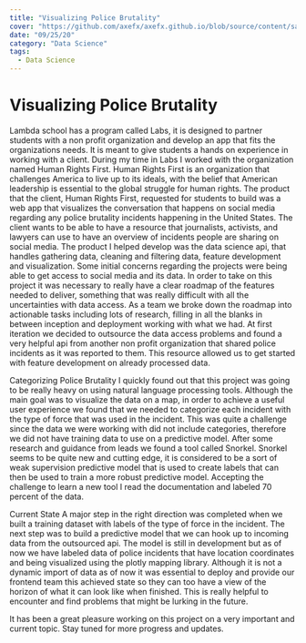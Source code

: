 ```yaml
---
title: "Visualizing Police Brutality"
cover: "https://github.com/axefx/axefx.github.io/blob/source/content/sample-posts/09-25-2020-Human-Rights-First/HRF%20DS%20Structure.png?raw=true"
date: "09/25/20"
category: "Data Science"
tags:
  - Data Science
---
```


# Visualizing Police Brutality

Lambda school has a program called Labs, it is designed to partner students with a non profit organization and develop an app that fits the organizations needs. It is meant to give students a hands on experience in working with a client. During my time in Labs I worked with the organization named Human Rights First. Human Rights First is an organization that challenges America to live up to its ideals, with the belief that American leadership is essential to the global struggle for human rights.
The product that the client, Human Rights First, requested for students to build was a web app that visualizes the conversation that happens on social media regarding any police brutality incidents happening in the United States. The client wants to be able to have a resource that journalists, activists, and lawyers can use to have an overview of incidents people are sharing on social media. The product I helped develop was the data science api, that handles gathering data, cleaning and filtering data, feature development and visualization. Some initial concerns regarding the projects were being able to get access to social media and its data.
In order to take on this project it was necessary to really have a clear roadmap of the features needed to deliver, something that was really difficult with all the uncertainties with data access. As a team we broke down the roadmap into actionable tasks including lots of research, filling in all the blanks in between inception and deployment working with what we had. At first iteration we decided to outsource the data access problems and found a very helpful api from another non profit organization that shared police incidents as it was reported to them. This resource allowed us to get started with feature development on already processed data.

Categorizing Police Brutality
I quickly found out that this project was going to be really heavy on using natural language processing tools. Although the main goal was to visualize the data on a map, in order to achieve a useful user experience we found that we needed to categorize each incident with the type of force that was used in the incident. This was quite a challenge since the data we were working with did not include categories, therefore we did not have training data to use on a predictive model. After some research and guidance from leads we found a tool called Snorkel. Snorkel seems to be quite new and cutting edge, it is considered to be a sort of weak supervision predictive model that is used to create labels that can then be used to train a more robust predictive model. Accepting the challenge to learn a new tool I read the documentation and labeled 70 percent of the data.

Current State
A major step in the right direction was completed when we built a training dataset with labels of the type of force in the incident. The next step was to build a predictive model that we can hook up to incoming data from the outsourced api. The model is still in development but as of now we have labeled data of police incidents that have location coordinates and being visualized using the plotly mapping library. Although it is not a dynamic import of data as of now it was essential to deploy and provide our frontend team this achieved state so they can too have a view of the horizon of what it can look like when finished. This is really helpful to encounter and find problems that might be lurking in the future.

It has been a great pleasure working on this project on a very important and current topic. Stay tuned for more progress and updates.
